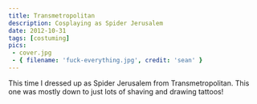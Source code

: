 ```yaml
---
title: Transmetropolitan
description: Cosplaying as Spider Jerusalem
date: 2012-10-31
tags: [costuming]
pics:
 - cover.jpg
 - { filename: 'fuck-everything.jpg', credit: 'sean' }
---
```

This time I dressed up as Spider Jerusalem from Transmetropolitan. This one was mostly down to just lots of shaving and drawing tattoos!